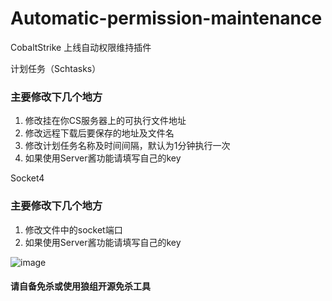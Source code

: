 # Automatic-permission-maintenance
CobaltStrike 上线自动权限维持插件

计划任务（Schtasks）

### 主要修改下几个地方

1. 修改挂在你CS服务器上的可执行文件地址
2. 修改远程下载后要保存的地址及文件名
3. 修改计划任务名称及时间间隔，默认为1分钟执行一次
4. 如果使用Server酱功能请填写自己的key

Socket4

### 主要修改下几个地方

1. 修改文件中的socket端口
2. 如果使用Server酱功能请填写自己的key

![image](https://user-images.githubusercontent.com/48357278/124566143-5bf11c00-de75-11eb-902f-129ad4fc17e8.png)


#### 请自备免杀或使用狼组开源免杀工具
